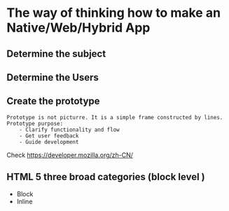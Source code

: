 # The way of thinking how to make an Native/Web/Hybrid App
## Determine the subject
## Determine the Users
## Create the prototype
    Prototype is not picturre. It is a simple frame constructed by lines. 
    Prototype purpose:
        - Clarify functionality and flow
        - Get user feedback
        - Guide development 

Check https://developer.mozilla.org/zh-CN/
## HTML 5 three broad categories (block level )
- Block
- Inline 